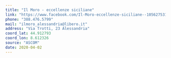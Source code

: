 ```yaml
---
title: "Il Moro - eccellenze siciliane"
link: "https://www.facebook.com/Il-Moro-eccellenze-siciliane--105627531067417/"
phone: "388.476.5799"
mail: "ilmoro_alessandria@libero.it"
address: "Via Trotti, 23 Alessandria"
coord_lat: 44.912793
coord_lon: 8.612326
source: "ASCOM"
date: 2020-04-02
---
```



